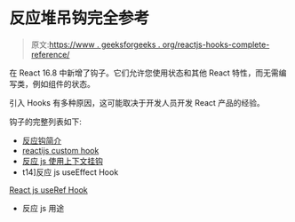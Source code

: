 # 反应堆吊钩完全参考

> 原文:[https://www . geeksforgeeks . org/reactjs-hooks-complete-reference/](https://www.geeksforgeeks.org/reactjs-hooks-complete-reference/)

在 React 16.8 中新增了钩子。它们允许您使用状态和其他 React 特性，而无需编写类，例如组件的状态。

引入 Hooks 有多种原因，这可能取决于开发人员开发 React 产品的经验。

钩子的完整列表如下:

*   [反应钩简介](https://www.geeksforgeeks.org/introduction-to-react-hooks/)
*   [reactijs custom hook](https://www.geeksforgeeks.org/reactjs-custom-hooks/)
*   [反应 js 使用上下文挂钩](https://www.geeksforgeeks.org/reactjs-usecontext-hook/)
*   t14]反应 js useEffect Hook

[React js useRef Hook](https://www.geeksforgeeks.org/react-js-useref-hook/)
*   反应 js 用途